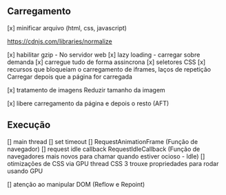 ## Carregamento

[x] minificar arquivo (html, css, javascript)

https://cdnjs.com/libraries/normalize

[x] habilitar gzip - No servidor web
[x] lazy loading - carregar sobre demanda
[x] carregue tudo de forma assincrona
[x] seletores CSS
[x] recursos que bloqueiam o carregamento de iframes, laços de repetição
Carregar depois que a página for carregada

[x] tratamento de imagens
Reduzir tamanho da imagem

[x] libere carregamento da página e depois o resto (AFT)


## Execução

[] main thread
[] set timeout
[] RequestAnimationFrame (Função de navegador)
[] request idle callback RequestIdleCallback (Função de navegadores mais novos para chamar quando estiver ocioso - Idle)
[] otimizações de CSS via GPU thread
CSS 3 trouxe propriedades para rodar usando GPU


[] atenção ao manipular DOM (Reflow e Repoint)